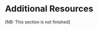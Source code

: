 # Additional Resources

[NB: This section is not finished]

<!-- ## Interpretability and Explainability

- Christoph Molnar (2019) [Interpretable Machine Learning: A Guide for Making Black Box Models Explainable](https://christophm.github.io/interpretable-ml-book/). {cite}`molnar2019`
- ICO (2020) [Explaining decisions made with AI](https://ico.org.uk/media/for-organisations/guide-to-data-protection/key-data-protection-themes/explaining-decisions-made-with-artificial-intelligence-1-0.pdf). {cite}`ico2020` -->
